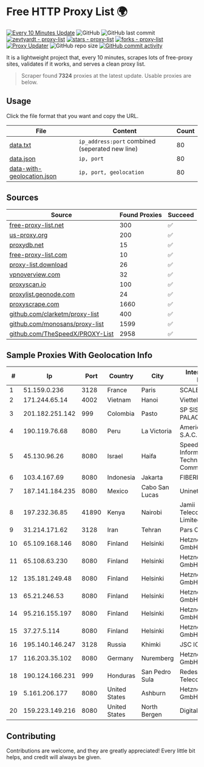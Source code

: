 
# Free HTTP Proxy List 🌍

[![Every 10 Minutes Update](https://github.com/mertguvencli/http-proxy-list/actions/workflows/main.yml/badge.svg?branch=main)](https://github.com/mertguvencli/http-proxy-list/actions/workflows/main.yml)
![GitHub](https://img.shields.io/github/license/mertguvencli/http-proxy-list)
![GitHub last commit](https://img.shields.io/github/last-commit/mertguvencli/http-proxy-list)
[![zevtyardt - proxy-list](https://img.shields.io/static/v1?label=zevtyardt&message=proxy-list&color=blue&logo=github)](https://github.com/zevtyardt/proxy-list "Go to GitHub repo")
[![stars - proxy-list](https://img.shields.io/github/stars/zevtyardt/proxy-list?style=social)](https://github.com/zevtyardt/proxy-list)
[![forks - proxy-list](https://img.shields.io/github/forks/zevtyardt/proxy-list?style=social)](https://github.com/zevtyardt/proxy-list)
[![Proxy Updater](https://github.com/zevtyardt/proxy-list/workflows/Proxy%20Updater/badge.svg)](https://github.com/zevtyardt/proxy-list/actions?query=workflow:"Proxy+Updater")
![GitHub repo size](https://img.shields.io/github/repo-size/zevtyardt/proxy-list)
[![GitHub commit activity](https://img.shields.io/github/commit-activity/m/zevtyardt/proxy-list?logo=commits)](https://github.com/zevtyardt/proxy-list/commits/main)

It is a lightweight project that, every 10 minutes, scrapes lots of free-proxy sites, validates if it works, and serves a clean proxy list.

> Scraper found **7324** proxies at the latest update. Usable proxies are below.

## Usage

Click the file format that you want and copy the URL.

|File|Content|Count|
|----|-------|-----|
|[data.txt](https://raw.githubusercontent.com/mertguvencli/http-proxy-list/main/proxy-list/data.txt)|`ip_address:port` combined (seperated new line)|80|
|[data.json](https://raw.githubusercontent.com/mertguvencli/http-proxy-list/main/proxy-list/data.json)|`ip, port`|80|
|[data-with-geolocation.json](https://raw.githubusercontent.com/mertguvencli/http-proxy-list/main/proxy-list/data-with-geolocation.json)|`ip, port, geolocation`|80|

## Sources

|Source|Found Proxies|Succeed|
|------|-------------|-------|
|[free-proxy-list.net](https://free-proxy-list.net)|300|✅|
|[us-proxy.org](https://www.us-proxy.org)|200|✅|
|[proxydb.net](http://proxydb.net)|15|✅|
|[free-proxy-list.com](https://free-proxy-list.com/?page=&port=&type%5B%5D=http&type%5B%5D=https&up_time=0&search=Search)|10|✅|
|[proxy-list.download](https://www.proxy-list.download/HTTP)|26|✅|
|[vpnoverview.com](https://vpnoverview.com/privacy/anonymous-browsing/free-proxy-servers)|32|✅|
|[proxyscan.io](https://www.proxyscan.io)|100|✅|
|[proxylist.geonode.com](https://proxylist.geonode.com/api/proxy-list?limit=300&page=1&sort_by=lastChecked&sort_type=desc&protocols=http,https)|24|✅|
|[proxyscrape.com](https://api.proxyscrape.com/v2/?request=displayproxies&protocol=http&timeout=10000&country=all&ssl=all&anonymity=all)|1660|✅|
|[github.com/clarketm/proxy-list](https://raw.githubusercontent.com/clarketm/proxy-list/master/proxy-list-raw.txt)|400|✅|
|[github.com/monosans/proxy-list](https://raw.githubusercontent.com/monosans/proxy-list/main/proxies/http.txt)|1599|✅|
|[github.com/TheSpeedX/PROXY-List](https://raw.githubusercontent.com/TheSpeedX/PROXY-List/master/http.txt)|2958|✅|


## Sample Proxies With Geolocation Info

|#|Ip|Port|Country|City|Internet Service Provider|
|-|--|----|-------|----|-------------------------|
|1|51.159.0.236|3128|France|Paris|SCALEWAY|
|2|171.244.65.14|4002|Vietnam|Hanoi|Viettel Corporation|
|3|201.182.251.142|999|Colombia|Pasto|SP SISTEMAS PALACIOS LTDA|
|4|190.119.76.68|8080|Peru|La Victoria|America Movil Peru S.A.C.|
|5|45.130.96.26|8080|Israel|Haifa|SpeedClick for Information Technology and Communication Ltd|
|6|103.4.167.69|8080|Indonesia|Jakarta|FIBERNET|
|7|187.141.184.235|8080|Mexico|Cabo San Lucas|Uninet S.A. de C.V.|
|8|197.232.36.85|41890|Kenya|Nairobi|Jamii Telecommunications Limited|
|9|31.214.171.62|3128|Iran|Tehran|Pars Online PJS|
|10|65.109.168.146|8080|Finland|Helsinki|Hetzner Online GmbH|
|11|65.108.63.230|8080|Finland|Helsinki|Hetzner Online GmbH|
|12|135.181.249.48|8080|Finland|Helsinki|Hetzner Online GmbH|
|13|65.21.246.53|8080|Finland|Helsinki|Hetzner Online GmbH|
|14|95.216.155.197|8080|Finland|Helsinki|Hetzner Online GmbH|
|15|37.27.5.114|8080|Finland|Helsinki|Hetzner Online GmbH|
|16|195.140.146.247|3128|Russia|Khimki|JSC IOT|
|17|116.203.35.102|8080|Germany|Nuremberg|Hetzner Online GmbH|
|18|190.124.166.231|999|Honduras|San Pedro Sula|Redes y Telecomunicaciones|
|19|5.161.206.177|8080|United States|Ashburn|Hetzner Online GmbH|
|20|159.223.149.216|8080|United States|North Bergen|DigitalOcean, LLC|



## Contributing

Contributions are welcome, and they are greatly appreciated! Every
little bit helps, and credit will always be given.

